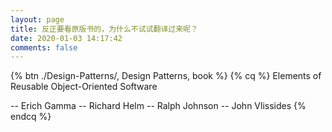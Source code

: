 ```yaml
---
layout: page
title: 反正要看原版书的，为什么不试试翻译过来呢？
date: 2020-01-03 14:17:42
comments: false
---
```



{% btn ./Design-Patterns/, Design Patterns, book %}
{% cq %}
Elements of Reusable Object-Oriented Software
 
-- Erich Gamma
-- Richard Helm
-- Ralph Johnson
-- John Vlissides
{% endcq %}



